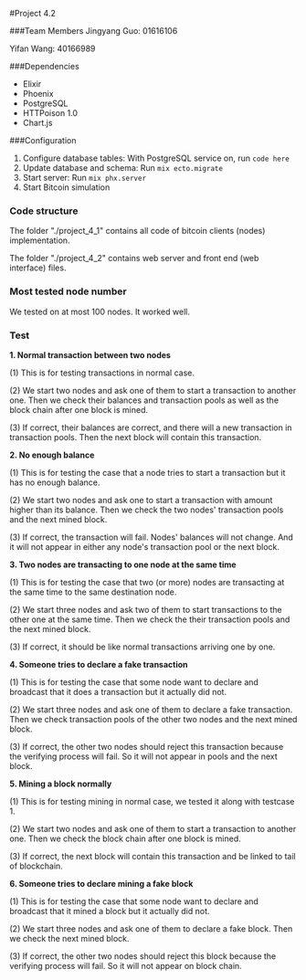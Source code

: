 #Project 4.2

###Team Members
Jingyang Guo: 01616106

Yifan Wang: 40166989

###Dependencies
- Elixir
- Phoenix
- PostgreSQL
- HTTPoison 1.0
- Chart.js

###Configuration
1. Configure database tables:
  With PostgreSQL service on, run `code here`
2. Update database and schema:
  Run `mix ecto.migrate`
3. Start server:
  Run `mix phx.server`
4. Start Bitcoin simulation

### Code structure

The folder "./project_4_1" contains all code of bitcoin clients (nodes) implementation.

The folder "./project_4_2" contains web server and front end (web interface) files.

### Most tested node number

We tested on at most 100 nodes. It worked well.

### Test 

**1. Normal transaction between two nodes**

(1) This is for testing transactions in normal case.

(2) We start two nodes and ask one of them to start a transaction to another one. Then we check their balances and transaction pools as well as the block chain after one block is mined.

(3) If correct, their balances are correct, and there will a new transaction in transaction pools. Then the next block will contain this transaction.

**2. No enough balance**

(1) This is for testing the case that a node tries to start a transaction but it has no enough balance.

(2) We start two nodes and ask one to start a transaction with amount higher than its balance. Then we check the two nodes' transaction pools and the next mined block.

(3) If correct, the transaction will fail. Nodes' balances will not change. And it will not appear in either any node's transaction pool or the next block.

**3. Two nodes are transacting to one node at the same time**

(1)  This is for testing the case that two (or more) nodes are transacting at the same time to the same destination node.

(2) We start three nodes and ask two of them to start transactions to the other one at the same time. Then we check the their transaction pools and the next mined block.

(3) If correct, it should be like normal transactions arriving one by one.

**4. Someone tries to declare a fake transaction**

(1)  This is for testing the case that some node want to declare and broadcast that it does a transaction but it actually did not. 

(2)  We start three nodes and ask one of them to declare a fake transaction. Then we check transaction pools of the other two nodes and the next mined block. 

(3) If correct, the other two nodes should reject this transaction because the verifying process will fail. So it will not appear in pools and the next block.

**5. Mining a block normally**

(1) This is for testing mining in normal case, we tested it along with testcase 1.

(2) We start two nodes and ask one of them to start a transaction to another one. Then we check the block chain after one block is mined.

(3) If correct, the next block will contain this transaction and be linked to tail of blockchain.

**6. Someone tries to declare mining a fake block**

(1)  This is for testing the case that some node want to declare and broadcast that it mined a block but it actually did not. 

(2)  We start three nodes and ask one of them to declare a fake block. Then we check the next mined block. 

(3) If correct, the other two nodes should reject this block because the verifying process will fail. So it will not appear on block chain.





 


